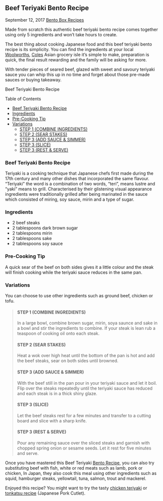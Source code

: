 
## Beef Teriyaki Bento Recipe

September 12, 2017 [Bento Box Recipes](https://www.katachiware.com.au/blog/recipes/)

Made from scratch this authentic beef teriyaki bento recipe comes together using only 5 ingredients and won’t take hours to create.

The best thing about cooking Japanese food and this beef teriyaki bento recipe is its simplicity. You can find the ingredients at your local [Woolworths](https://www.woolworths.com.au/shop/browse/pantry/international-foods/asian), [Coles](https://shop.coles.com.au/a/national/everything/browse/international-foods/asian-food?pageNumber=1) Asian grocery isle it’s simple to make, preparation is quick, the final result rewarding and the family will be asking for more.

With tender pieces of seared beef, glazed with sweet and savoury teriyaki sauce you can whip this up in no time and forget about those pre-made sauces or buying takeaway.

Beef Teriyaki Bento Recipe

Table of Contents

- [Beef Teriyaki Bento Recipe](https://www.katachiware.com.au/recipes/beef-teriyaki-bento-recipe/#Beef_Teriyaki_Bento_Recipe "Beef Teriyaki Bento Recipe")
- [Ingredients](https://www.katachiware.com.au/recipes/beef-teriyaki-bento-recipe/#Ingredients "Ingredients")
- [Pre-Cooking Tip](https://www.katachiware.com.au/recipes/beef-teriyaki-bento-recipe/#Pre-Cooking_Tip "Pre-Cooking Tip")
- [Variations](https://www.katachiware.com.au/recipes/beef-teriyaki-bento-recipe/#Variations "Variations")
    - [STEP 1 (COMBINE INGREDIENTS)](https://www.katachiware.com.au/recipes/beef-teriyaki-bento-recipe/#STEP_1_COMBINE_INGREDIENTS "STEP 1 (COMBINE INGREDIENTS)")
    - [STEP 2 (SEAR STAKES)](https://www.katachiware.com.au/recipes/beef-teriyaki-bento-recipe/#STEP_2_SEAR_STAKES "STEP 2 (SEAR STAKES)")
    - [STEP 3 (ADD SAUCE & SIMMER)](https://www.katachiware.com.au/recipes/beef-teriyaki-bento-recipe/#STEP_3_ADD_SAUCE_SIMMER "STEP 3 (ADD SAUCE & SIMMER)")
    - [STEP 3 (SLICE)](https://www.katachiware.com.au/recipes/beef-teriyaki-bento-recipe/#STEP_3_SLICE "STEP 3 (SLICE)")
    - [STEP 3 (REST & SERVE)](https://www.katachiware.com.au/recipes/beef-teriyaki-bento-recipe/#STEP_3_REST_SERVE "STEP 3 (REST & SERVE)")

### Beef Teriyaki Bento Recipe

Teriyaki is a cooking technique that Japanese chefs first made during the 17th century and many other dishes that incorporated the same flavour. “Teriyaki” the word is a combination of two words, “teri”, means lustre and “yaki” means to grill. Characterised by their glistening visual appearance ingredients were traditionally grilled after being marinated in the sauce which consisted of miring, soy sauce, mirin and a type of sugar.

### Ingredients

- 2 beef steaks
- 2 tablespoons dark brown sugar
- 2 tablespoons mirin
- 2 tablespoons sake
- 2 tablespoons soy sauce

### Pre-Cooking Tip

A quick sear of the beef on both sides gives it a little colour and the steak will finish cooking while the teriyaki sauce reduces in the same pan.

### Variations

You can choose to use other ingredients such as ground beef, chicken or tofu.

> #### STEP 1 (COMBINE INGREDIENTS)
> 
> In a large bowl, combine brown sugar, mirin, soya saunce and sake in a bowl and stir the ingredients to combine. If your steak is lean rub a teaspoon of cooking oil onto each steak.
> 
> #### STEP 2 (SEAR STAKES)
> 
> Heat a wok over high heat until the bottom of the pan is hot and add the beef steaks, sear on both sides until browned.
> 
> #### STEP 3 (ADD SAUCE & SIMMER)
> 
> With the beef still in the pan pour in your teriyaki sauce and let it boil. Flip over the steaks repeatedly until the teriyaki sauce has reduced and each steak is in a thick shiny glaze.
> 
> #### STEP 3 (SLICE)
> 
> Let the beef steaks rest for a few minutes and transfer to a cutting board and slice with a sharp knife.
> 
> #### STEP 3 (REST & SERVE)
> 
> Pour any remaining sauce over the sliced steaks and garnish with chopped spring onion or sesame seeds. Let it rest for five minutes and serve.

Once you have mastered this Beef Teriyaki [Bento Recipe](https://www.katachiware.com.au/blog/recipes/), you can also try substituting beef with fish, white or red meats such as lamb, pork or chicken, In Japan, they also cook this meal using other ingredients such as squid, hamburger steaks, yellowtail, tuna, salmon, trout and mackerel.

Enjoyed this recipe? You might want to try the tasty [chicken teriyaki](https://www.katachiware.com.au/chicken-teriyaki-recipe/) or [tonkatsu recipe](https://www.katachiware.com.au/tonkatsu-recipe/) (Japanese Pork Cutlet).